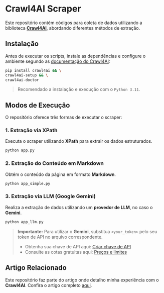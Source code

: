 # Crawl4AI Scraper

Este repositório contém códigos para coleta de dados utilizando a biblioteca [**Crawl4AI**](https://github.com/unclecode/crawl4ai), abordando diferentes métodos de extração.

## Instalação

Antes de executar os scripts, instale as dependências e configure o ambiente segundo as [documentação do Crawl4AI](https://docs.crawl4ai.com/core/installation/):

```bash
pip install crawl4ai && \
crawl4ai-setup && \
crawl4ai-doctor
```

> Recomendado a instalação e execução com o `Python 3.11`.

## Modos de Execução

O repositório oferece três formas de executar o scraper:

### 1. Extração via XPath
Executa o scraper utilizando **XPath** para extrair os dados estruturados.

```bash
python app.py
```

### 2. Extração do Conteúdo em Markdown
Obtém o conteúdo da página em formato **Markdown**.

```bash
python app_simple.py
```

### 3. Extração via LLM (Google Gemini)
Realiza a extração de dados utilizando um **provedor de LLM**, no caso o **Gemini**.

```bash
python app_llm.py
```

> **Importante:** Para utilizar o **Gemini**, substitua `<your_token>` pelo seu token de API no arquivo correspondente.
>
> - Obtenha sua chave de API aqui: [Criar chave de API](https://ai.google.dev/gemini-api/docs/api-key?hl=pt-br)
> - Consulte as cotas gratuitas aqui: [Preços e limites](https://ai.google.dev/gemini-api/docs/pricing?hl=pt-br)

## Artigo Relacionado
Este repositório faz parte do artigo onde detalho minha experiência com o **Crawl4AI**.
Confira o artigo completo [aqui](https://subipranuvem.hashnode.dev/testei-o-crawl4ai-e-descobri-varios-problemas).

